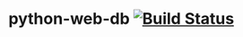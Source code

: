 # python-web-db [![Build Status](http://54.89.225.62/job/pythonwebapp/badge/icon)](http://54.89.225.62/job/pythonwebapp/)
